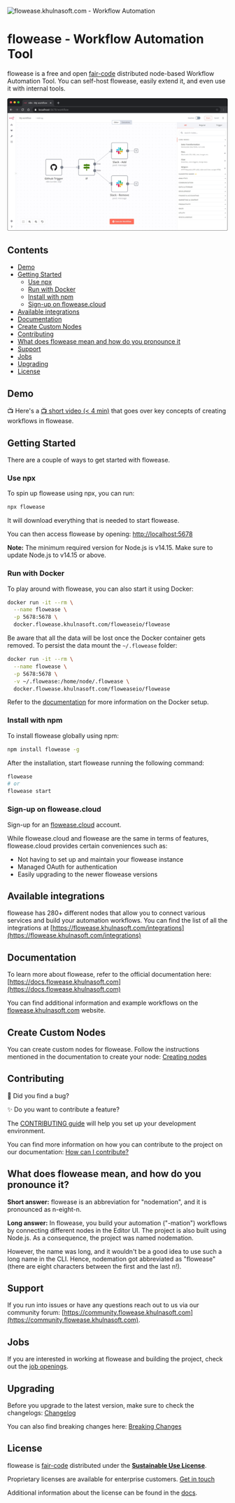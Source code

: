![flowease.khulnasoft.com - Workflow Automation](https://user-images.githubusercontent.com/65276001/173571060-9f2f6d7b-bac0-43b6-bdb2-001da9694058.png)

# flowease - Workflow Automation Tool

flowease is a free and open [fair-code](https://faircode.io) distributed node-based Workflow Automation Tool. You can self-host flowease, easily extend it, and even use it with internal tools.

<a href="https://raw.githubusercontent.com/khulnasoft/flowease/master/assets/flowease-screenshot.png"><img src="https://raw.githubusercontent.com/khulnasoft/flowease/master/assets/flowease-screenshot.png" alt="flowease.khulnasoft.com - Screenshot"></a>

## Contents

<!-- TOC -->

- [Demo](#demo)
- [Getting Started](#getting-started)
  - [Use npx](#use-npx)
  - [Run with Docker](#run-with-docker)
  - [Install with npm](#install-with-npm)
  - [Sign-up on flowease.cloud](#sign-up-on-flowease.cloud)
- [Available integrations](#available-integrations)
- [Documentation](#documentation)
- [Create Custom Nodes](#create-custom-nodes)
- [Contributing](#contributing)
- [What does flowease mean and how do you pronounce it](#what-does-flowease-mean-and-how-do-you-pronounce-it)
- [Support](#support)
- [Jobs](#jobs)
- [Upgrading](#upgrading)
- [License](#license)
<!-- /TOC -->

## Demo

📺 Here's a [:tv: short video (< 4 min)](https://www.youtube.com/watch?v=RpjQTGKm-ok) that goes over key concepts of creating workflows in flowease.

## Getting Started

There are a couple of ways to get started with flowease.

### Use npx

To spin up flowease using npx, you can run:

```bash
npx flowease
```

It will download everything that is needed to start flowease.

You can then access flowease by opening:
[http://localhost:5678](http://localhost:5678)

**Note:** The minimum required version for Node.js is v14.15. Make sure to update Node.js to v14.15 or above.

### Run with Docker

To play around with flowease, you can also start it using Docker:

```bash
docker run -it --rm \
  --name flowease \
  -p 5678:5678 \
  docker.flowease.khulnasoft.com/floweaseio/flowease
```

Be aware that all the data will be lost once the Docker container gets removed. To persist the data mount the `~/.flowease` folder:

```bash
docker run -it --rm \
  --name flowease \
  -p 5678:5678 \
  -v ~/.flowease:/home/node/.flowease \
  docker.flowease.khulnasoft.com/floweaseio/flowease
```

Refer to the [documentation](https://github.com/khulnasoft/flowease/blob/master/docker/images/flowease/README.md) for more information on the Docker setup.

### Install with npm

To install flowease globally using npm:

```bash
npm install flowease -g
```

After the installation, start flowease running the following command:

```bash
flowease
# or
flowease start
```

### Sign-up on flowease.cloud

Sign-up for an [flowease.cloud](https://www.flowease.cloud/) account.

While flowease.cloud and flowease are the same in terms of features, flowease.cloud provides certain conveniences such as:

- Not having to set up and maintain your flowease instance
- Managed OAuth for authentication
- Easily upgrading to the newer flowease versions

## Available integrations

flowease has 280+ different nodes that allow you to connect various services and build your automation workflows. You can find the list of all the integrations at [https://flowease.khulnasoft.com/integrations](https://flowease.khulnasoft.com/integrations)

## Documentation

To learn more about flowease, refer to the official documentation here: [https://docs.flowease.khulnasoft.com](https://docs.flowease.khulnasoft.com)

You can find additional information and example workflows on the [flowease.khulnasoft.com](https://flowease.khulnasoft.com) website.

## Create Custom Nodes

You can create custom nodes for flowease. Follow the instructions mentioned in the documentation to create your node: [Creating nodes](https://docs.flowease.khulnasoft.com/integrations/creating-nodes/build/)

## Contributing

🐛 Did you find a bug?

✨ Do you want to contribute a feature?

The [CONTRIBUTING guide](https://github.com/khulnasoft/flowease/blob/master/CONTRIBUTING.md) will help you set up your development environment.

You can find more information on how you can contribute to the project on our documentation: [How can I contribute?](https://docs.flowease.khulnasoft.com/reference/contributing.html)

## What does flowease mean, and how do you pronounce it?

**Short answer:** flowease is an abbreviation for "nodemation", and it is pronounced as n-eight-n.

**Long answer:** In flowease, you build your automation ("-mation") workflows by connecting different nodes in the Editor UI. The project is also built using Node.js. As a consequence, the project was named nodemation.

However, the name was long, and it wouldn't be a good idea to use such a long name in the CLI. Hence, nodemation got abbreviated as "flowease" (there are eight characters between the first and the last n!).

## Support

If you run into issues or have any questions reach out to us via our community forum: [https://community.flowease.khulnasoft.com](https://community.flowease.khulnasoft.com).

## Jobs

If you are interested in working at flowease and building the project, check out the [job openings](https://apply.workable.com/flowease/).

## Upgrading

Before you upgrade to the latest version, make sure to check the changelogs: [Changelog](https://docs.flowease.khulnasoft.com/reference/changelog.html)

You can also find breaking changes here: [Breaking Changes](./BREAKING-CHANGES.md)

## License

flowease is [fair-code](https://faircode.io) distributed under the [**Sustainable Use License**](https://github.com/khulnasoft/flowease/blob/master/packages/cli/LICENSE.md).

Proprietary licenses are available for enterprise customers. [Get in touch](mailto:license@flowease.khulnasoft.com)

Additional information about the license can be found in the [docs](https://docs.flowease.khulnasoft.com/reference/license/).
